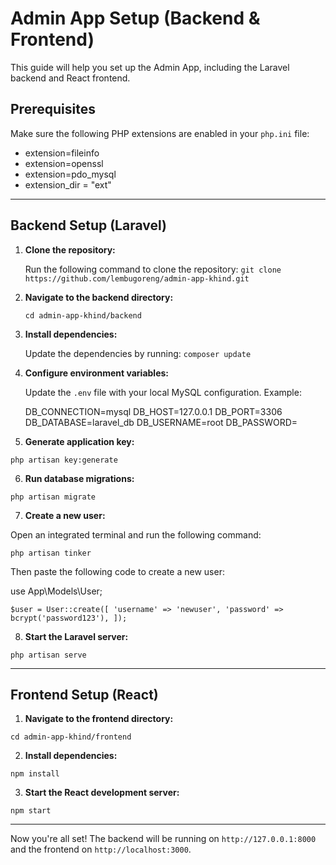 # Admin App Setup (Backend & Frontend)

This guide will help you set up the Admin App, including the Laravel backend and React frontend.

## Prerequisites

Make sure the following PHP extensions are enabled in your `php.ini` file:

- extension=fileinfo
- extension=openssl
- extension=pdo_mysql
- extension_dir = "ext"

---

## Backend Setup (Laravel)

1. **Clone the repository:**
   
   Run the following command to clone the repository:
   `git clone https://github.com/lembugoreng/admin-app-khind.git`

2. **Navigate to the backend directory:**
   
   `cd admin-app-khind/backend`

3. **Install dependencies:**
   
   Update the dependencies by running:
   `composer update`

4. **Configure environment variables:**
   
   Update the `.env` file with your local MySQL configuration. Example:
   
    DB_CONNECTION=mysql
    DB_HOST=127.0.0.1
    DB_PORT=3306
    DB_DATABASE=laravel_db
    DB_USERNAME=root
    DB_PASSWORD=


5. **Generate application key:**

`php artisan key:generate`

6. **Run database migrations:**

`php artisan migrate`

7. **Create a new user:**

Open an integrated terminal and run the following command:

`php artisan tinker`

Then paste the following code to create a new user:

use App\Models\User;

`$user = User::create([
    'username' => 'newuser',
    'password' => bcrypt('password123'),
]);`



8. **Start the Laravel server:**

`php artisan serve`

---

## Frontend Setup (React)

1. **Navigate to the frontend directory:**

`cd admin-app-khind/frontend`

2. **Install dependencies:**

`npm install`

3. **Start the React development server:**

`npm start`

---

Now you're all set! The backend will be running on `http://127.0.0.1:8000` and the frontend on `http://localhost:3000`.

